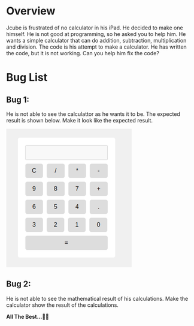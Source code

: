 # Overview
Jcube is frustrated of no calculator in his iPad. He decided to make one himself. He is not good at programming, so he asked you to help him. He wants a simple calculator that can do addition, subtraction, multiplication and division. The code is his attempt to make a calculator. He has written the code, but it is not working. Can you help him fix the code?

# Bug List

## Bug 1:
He is not able to see the calculattor as he wants it to be. The expected result is shown below. Make it look like the expected result.

![Expected](./Expected.png)

## Bug 2:
He is not able to see the mathematical result of his calculations. Make the calculator show the result of the calculations.

<b>All The Best...👍🏻</b>